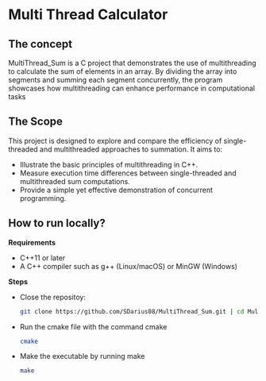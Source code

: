 # Multi Thread Calculator

## The concept
MultiThread_Sum is a C project that demonstrates the use of multithreading to calculate the sum of elements in an array. By dividing the array into segments and summing each segment concurrently, the program showcases how multithreading can enhance performance in computational tasks
## The Scope
This project is designed to explore and compare the efficiency of single-threaded and multithreaded approaches to summation. It aims to:

+ Illustrate the basic principles of multithreading in C++.
+ Measure execution time differences between single-threaded and multithreaded sum computations.
+ Provide a simple yet effective demonstration of concurrent programming.

## How to run locally?
**Requirements**
+ C++11 or later
+ A C++ compiler such as g++ (Linux/macOS) or MinGW (Windows)

**Steps**
+ Close the repositoy:
  ```bash
  git clone https://github.com/SDarius08/MultiThread_Sum.git | cd MultiThread_Sum
+ Run the cmake file with the command cmake
  ```bash
  cmake
  ```
+ Make the executable by running make
  ```bash
  make
  ```
